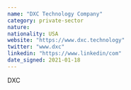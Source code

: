 ```yaml
---
name: "DXC Technology Company"
category: private-sector
nature:
nationality: USA
website: "https://www.dxc.technology"
twitter: "www.dxc"
linkedin: "https://www.linkedin/com"
date_signed: 2021-01-18
---
```

DXC
